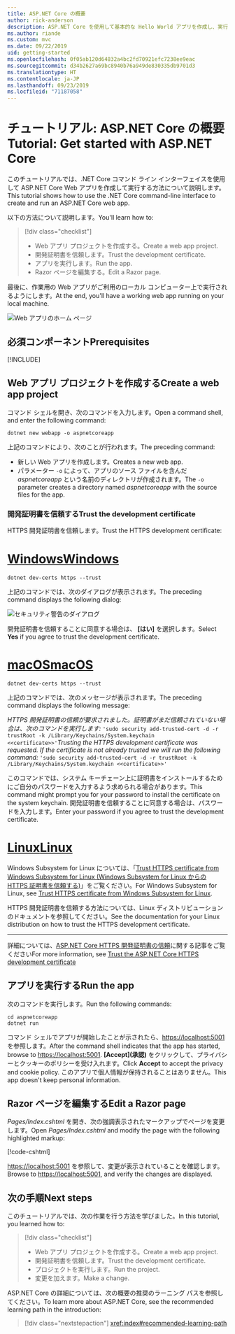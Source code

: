 ```yaml
---
title: ASP.NET Core の概要
author: rick-anderson
description: ASP.NET Core を使用して基本的な Hello World アプリを作成し、実行する簡単なチュートリアルです。
ms.author: riande
ms.custom: mvc
ms.date: 09/22/2019
uid: getting-started
ms.openlocfilehash: 0f05ab120d64832a4bc2fd70921efc7238ee9eac
ms.sourcegitcommit: d34b2627a69bc8940b76a949de830335db9701d3
ms.translationtype: HT
ms.contentlocale: ja-JP
ms.lasthandoff: 09/23/2019
ms.locfileid: "71187058"
---
```

# <a name="tutorial-get-started-with-aspnet-core"></a><span data-ttu-id="764da-103">チュートリアル: ASP.NET Core の概要</span><span class="sxs-lookup"><span data-stu-id="764da-103">Tutorial: Get started with ASP.NET Core</span></span>

<span data-ttu-id="764da-104">このチュートリアルでは、.NET Core コマンド ライン インターフェイスを使用して ASP.NET Core Web アプリを作成して実行する方法について説明します。</span><span class="sxs-lookup"><span data-stu-id="764da-104">This tutorial shows how to use the .NET Core command-line interface to create and run an ASP.NET Core web app.</span></span>

<span data-ttu-id="764da-105">以下の方法について説明します。</span><span class="sxs-lookup"><span data-stu-id="764da-105">You'll learn how to:</span></span>

> [!div class="checklist"]
> * <span data-ttu-id="764da-106">Web アプリ プロジェクトを作成する。</span><span class="sxs-lookup"><span data-stu-id="764da-106">Create a web app project.</span></span>
> * <span data-ttu-id="764da-107">開発証明書を信頼します。</span><span class="sxs-lookup"><span data-stu-id="764da-107">Trust the development certificate.</span></span>
> * <span data-ttu-id="764da-108">アプリを実行します。</span><span class="sxs-lookup"><span data-stu-id="764da-108">Run the app.</span></span>
> * <span data-ttu-id="764da-109">Razor ページを編集する。</span><span class="sxs-lookup"><span data-stu-id="764da-109">Edit a Razor page.</span></span>

<span data-ttu-id="764da-110">最後に、作業用の Web アプリがご利用のローカル コンピューター上で実行されるようにします。</span><span class="sxs-lookup"><span data-stu-id="764da-110">At the end, you'll have a working web app running on your local machine.</span></span>

![Web アプリのホーム ページ](_static/home-page.png)

## <a name="prerequisites"></a><span data-ttu-id="764da-112">必須コンポーネント</span><span class="sxs-lookup"><span data-stu-id="764da-112">Prerequisites</span></span>

[!INCLUDE[](~/includes/3.0-SDK.md)]

## <a name="create-a-web-app-project"></a><span data-ttu-id="764da-113">Web アプリ プロジェクトを作成する</span><span class="sxs-lookup"><span data-stu-id="764da-113">Create a web app project</span></span>

<span data-ttu-id="764da-114">コマンド シェルを開き、次のコマンドを入力します。</span><span class="sxs-lookup"><span data-stu-id="764da-114">Open a command shell, and enter the following command:</span></span>

```dotnetcli
dotnet new webapp -o aspnetcoreapp
```

<span data-ttu-id="764da-115">上記のコマンドにより、次のことが行われます。</span><span class="sxs-lookup"><span data-stu-id="764da-115">The preceding command:</span></span>

* <span data-ttu-id="764da-116">新しい Web アプリを作成します。</span><span class="sxs-lookup"><span data-stu-id="764da-116">Creates a new web app.</span></span>  
* <span data-ttu-id="764da-117">パラメーター `-o` によって、アプリのソース ファイルを含んだ *aspnetcoreapp* という名前のディレクトリが作成されます。</span><span class="sxs-lookup"><span data-stu-id="764da-117">The `-o` parameter creates a directory named *aspnetcoreapp* with the source files for the app.</span></span>

### <a name="trust-the-development-certificate"></a><span data-ttu-id="764da-118">開発証明書を信頼する</span><span class="sxs-lookup"><span data-stu-id="764da-118">Trust the development certificate</span></span>

<span data-ttu-id="764da-119">HTTPS 開発証明書を信頼します。</span><span class="sxs-lookup"><span data-stu-id="764da-119">Trust the HTTPS development certificate:</span></span>

# <a name="windowstabwindows"></a>[<span data-ttu-id="764da-120">Windows</span><span class="sxs-lookup"><span data-stu-id="764da-120">Windows</span></span>](#tab/windows)

```dotnetcli
dotnet dev-certs https --trust
```

<span data-ttu-id="764da-121">上記のコマンドでは、次のダイアログが表示されます。</span><span class="sxs-lookup"><span data-stu-id="764da-121">The preceding command displays the following dialog:</span></span>

![セキュリティ警告のダイアログ](~/getting-started/_static/cert.png)

<span data-ttu-id="764da-123">開発証明書を信頼することに同意する場合は、 **[はい]** を選択します。</span><span class="sxs-lookup"><span data-stu-id="764da-123">Select **Yes** if you agree to trust the development certificate.</span></span>

# <a name="macostabmacos"></a>[<span data-ttu-id="764da-124">macOS</span><span class="sxs-lookup"><span data-stu-id="764da-124">macOS</span></span>](#tab/macos)

```dotnetcli
dotnet dev-certs https --trust
```

<span data-ttu-id="764da-125">上記のコマンドでは、次のメッセージが表示されます。</span><span class="sxs-lookup"><span data-stu-id="764da-125">The preceding command displays the following message:</span></span>

<span data-ttu-id="764da-126">*HTTPS 開発証明書の信頼が要求されました。証明書がまだ信頼されていない場合は、次のコマンドを実行します:*  `'sudo security add-trusted-cert -d -r trustRoot -k /Library/Keychains/System.keychain <<certificate>>'`</span><span class="sxs-lookup"><span data-stu-id="764da-126">*Trusting the HTTPS development certificate was requested. If the certificate is not already trusted we will run the following command:* `'sudo security add-trusted-cert -d -r trustRoot -k /Library/Keychains/System.keychain <<certificate>>'`</span></span>

<span data-ttu-id="764da-127">このコマンドでは、システム キーチェーン上に証明書をインストールするためにご自分のパスワードを入力するよう求められる場合があります。</span><span class="sxs-lookup"><span data-stu-id="764da-127">This command might prompt you for your password to install the certificate on the system keychain.</span></span> <span data-ttu-id="764da-128">開発証明書を信頼することに同意する場合は、パスワードを入力します。</span><span class="sxs-lookup"><span data-stu-id="764da-128">Enter your password if you agree to trust the development certificate.</span></span>

# <a name="linuxtablinux"></a>[<span data-ttu-id="764da-129">Linux</span><span class="sxs-lookup"><span data-stu-id="764da-129">Linux</span></span>](#tab/linux)

<span data-ttu-id="764da-130">Windows Subsystem for Linux については、「[Trust HTTPS certificate from Windows Subsystem for Linux (Windows Subsystem for Linux からの HTTPS 証明書を信頼する)](xref:security/enforcing-ssl#wsl)」をご覧ください。</span><span class="sxs-lookup"><span data-stu-id="764da-130">For Windows Subsystem for Linux, see [Trust HTTPS certificate from Windows Subsystem for Linux](xref:security/enforcing-ssl#wsl).</span></span>

<span data-ttu-id="764da-131">HTTPS 開発証明書を信頼する方法については、Linux ディストリビューションのドキュメントを参照してください。</span><span class="sxs-lookup"><span data-stu-id="764da-131">See the documentation for your Linux distribution on how to trust the HTTPS development certificate.</span></span>

---

<span data-ttu-id="764da-132">詳細については、[ASP.NET Core HTTPS 開発証明書の信頼](xref:security/enforcing-ssl#trust-the-aspnet-core-https-development-certificate-on-windows-and-macos)に関する記事をご覧ください</span><span class="sxs-lookup"><span data-stu-id="764da-132">For more information, see [Trust the ASP.NET Core HTTPS development certificate](xref:security/enforcing-ssl#trust-the-aspnet-core-https-development-certificate-on-windows-and-macos)</span></span>

## <a name="run-the-app"></a><span data-ttu-id="764da-133">アプリを実行する</span><span class="sxs-lookup"><span data-stu-id="764da-133">Run the app</span></span>

<span data-ttu-id="764da-134">次のコマンドを実行します。</span><span class="sxs-lookup"><span data-stu-id="764da-134">Run the following commands:</span></span>

```dotnetcli
cd aspnetcoreapp
dotnet run
```

<span data-ttu-id="764da-135">コマンド シェルでアプリが開始したことが示されたら、[https://localhost:5001](https://localhost:5001) を参照します。</span><span class="sxs-lookup"><span data-stu-id="764da-135">After the command shell indicates that the app has started, browse to [https://localhost:5001](https://localhost:5001).</span></span> <span data-ttu-id="764da-136">**[Accept]\(承認\)** をクリックして、プライバシーとクッキーのポリシーを受け入れます。</span><span class="sxs-lookup"><span data-stu-id="764da-136">Click **Accept** to accept the privacy and cookie policy.</span></span> <span data-ttu-id="764da-137">このアプリで個人情報が保持されることはありません。</span><span class="sxs-lookup"><span data-stu-id="764da-137">This app doesn't keep personal information.</span></span>

## <a name="edit-a-razor-page"></a><span data-ttu-id="764da-138">Razor ページを編集する</span><span class="sxs-lookup"><span data-stu-id="764da-138">Edit a Razor page</span></span>

<span data-ttu-id="764da-139">*Pages/Index.cshtml* を開き、次の強調表示されたマークアップでページを変更します。</span><span class="sxs-lookup"><span data-stu-id="764da-139">Open *Pages/Index.cshtml* and modify the page with the following highlighted markup:</span></span>

[!code-cshtml[](sample/index.cshtml?highlight=9)]

<span data-ttu-id="764da-140">[https://localhost:5001](https://localhost:5001) を参照して、変更が表示されていることを確認します。</span><span class="sxs-lookup"><span data-stu-id="764da-140">Browse to [https://localhost:5001](https://localhost:5001), and verify the changes are displayed.</span></span>

## <a name="next-steps"></a><span data-ttu-id="764da-141">次の手順</span><span class="sxs-lookup"><span data-stu-id="764da-141">Next steps</span></span>

<span data-ttu-id="764da-142">このチュートリアルでは、次の作業を行う方法を学びました。</span><span class="sxs-lookup"><span data-stu-id="764da-142">In this tutorial, you learned how to:</span></span>

> [!div class="checklist"]
> * <span data-ttu-id="764da-143">Web アプリ プロジェクトを作成する。</span><span class="sxs-lookup"><span data-stu-id="764da-143">Create a web app project.</span></span>
> * <span data-ttu-id="764da-144">開発証明書を信頼します。</span><span class="sxs-lookup"><span data-stu-id="764da-144">Trust the development certificate.</span></span>
> * <span data-ttu-id="764da-145">プロジェクトを実行します。</span><span class="sxs-lookup"><span data-stu-id="764da-145">Run the project.</span></span>
> * <span data-ttu-id="764da-146">変更を加えます。</span><span class="sxs-lookup"><span data-stu-id="764da-146">Make a change.</span></span>

<span data-ttu-id="764da-147">ASP.NET Core の詳細については、次の概要の推奨のラーニング パスを参照してください。</span><span class="sxs-lookup"><span data-stu-id="764da-147">To learn more about ASP.NET Core, see the recommended learning path in the introduction:</span></span>

> [!div class="nextstepaction"]
> <xref:index#recommended-learning-path>
